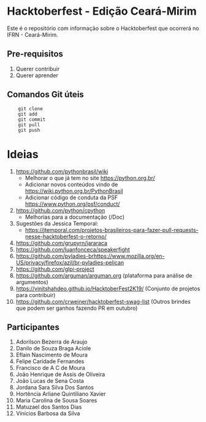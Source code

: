 # Hacktoberfest - Edição Ceará-Mirim

Este é o repositório com informação sobre o Hacktoberfest que ocorrerá no
IFRN - Ceará-Mirim.

## Pre-requisitos
1. Querer contribuir
1. Querer aprender

## Comandos Git úteis
```
    git clone
    git add
    git commit
    git pull
    git push
```
# Ideias
1. https://github.com/pythonbrasil/wiki
    * Melhorar o que já tem no site https://python.org.br/ 
    * Adicionar novos conteúdos vindo de https://wiki.python.org.br/PythonBrasil
    * Adicionar código de conduta da PSF https://www.python.org/psf/conduct/
1. https://github.com/python/cpython
    * Melhorias para a documentação (/Doc)
1. Sugestões da Jessica Temporal:
    * https://jtemporal.com/projetos-brasileiros-para-fazer-pull-requests-nesse-hacktoberfest-o-retorno/
1. https://github.com/grupyrn/jararaca
1. https://github.com/luanfonceca/speakerfight
1. https://github.com/pyladies-brhttps://www.mozilla.org/en-US/privacy/firefox/azil/br-pyladies-pelican
1. https://github.com/glpi-project
1. https://github.com/arguman/arguman.org (plataforma para análise de argumentos)
1. https://vinitshahdeo.github.io/HacktoberFest2K19/ (Conjunto de projetos para contribuir)
1. https://github.com/crweiner/hacktoberfest-swag-list (Outros brindes que podem ser ganhos fazendo PR em outubro)

## Participantes

1. Adorilson Bezerra de Araujo
1. Danilo de Souza Braga Aciole
1. Eflain Nascimento de Moura
1. Felipe Caridade Fernandes
1. Francisco de A C de Moura
1. João Henrique de Assis de Oliveira
1. João Lucas de Sena Costa
1. Jordana Sara Silva Dos Santos
1. Hortência Arliane Quintiliano Xavier
1. Maria Carolina de Sousa Soares
1. Matuzael dos Santos Dias
1. Vinícios Barbosa da Silva


